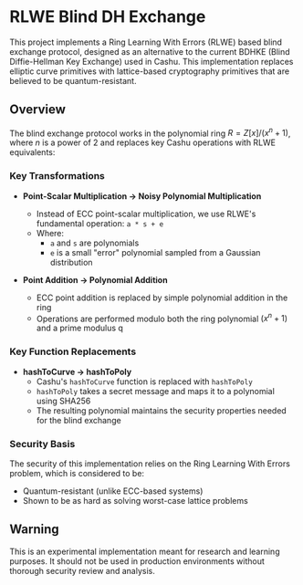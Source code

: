 # RLWE Blind DH Exchange

This project implements a Ring Learning With Errors (RLWE) based blind exchange protocol, designed as an alternative to the current BDHKE (Blind Diffie-Hellman Key Exchange) used in Cashu. This implementation replaces elliptic curve primitives with lattice-based cryptography primitives that are believed to be quantum-resistant.

## Overview

The blind exchange protocol works in the polynomial ring $R = Z[x]/(x^n + 1)$, where $n$ is a power of 2 and replaces key Cashu operations with RLWE equivalents:

### Key Transformations

- **Point-Scalar Multiplication → Noisy Polynomial Multiplication**
  - Instead of ECC point-scalar multiplication, we use RLWE's fundamental operation: `a * s + e`
  - Where:
    - `a` and `s` are polynomials
    - `e` is a small "error" polynomial sampled from a Gaussian distribution
    
- **Point Addition → Polynomial Addition**
  - ECC point addition is replaced by simple polynomial addition in the ring
  - Operations are performed modulo both the ring polynomial $(x^n + 1)$ and a prime modulus q

### Key Function Replacements

- **hashToCurve → hashToPoly**
  - Cashu's `hashToCurve` function is replaced with `hashToPoly`
  - `hashToPoly` takes a secret message and maps it to a polynomial using SHA256
  - The resulting polynomial maintains the security properties needed for the blind exchange

### Security Basis

The security of this implementation relies on the Ring Learning With Errors problem, which is considered to be:
- Quantum-resistant (unlike ECC-based systems)
- Shown to be as hard as solving worst-case lattice problems

## Warning

This is an experimental implementation meant for research and learning purposes. It should not be used in production environments without thorough security review and analysis.
